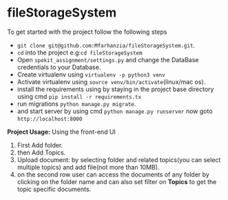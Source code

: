 # fileStorageSystem

To get started with the project follow the following steps

- `git clone git@github.com:Mfarhanzia/fileStorageSystem.git`.
- `cd` into the project e.g:`cd fileStorageSystem`
- Open `spekit_assignment/settings.py` and change the DataBase credentials to your Database.
- Create virtualenv using `virtualenv -p python3 venv`
- Activate virtualenv using `source venv/bin/activate`(linux/mac os).
- install the requirements using by staying in the project base directory using cmd `pip install -r requirements.tx`
- run migrations `python manage.py migrate`.
- and start server by using cmd `python manage.py runserver` now goto `http://localhost:8000`

**Project Usage:**
Using the front-end UI
1. First Add folder.
2. then Add Topics.
3. Upload document: by selecting folder and related topics(you can select multiple topics) and add file(not more than 10MB).
4. on the second row user can access the documents of any folder by clicking on the folder name and can also set filter on **Topics** to get the topic specific documents.
